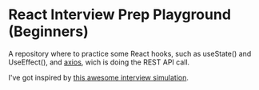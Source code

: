 # React Interview Prep Playground (Beginners)

A repository where to practice some React hooks, such as useState() and UseEffect(), and [axios](https://www.npmjs.com/package/axios), wich is doing the REST API call.

I've got inspired by [this awesome interview simulation](https://www.youtube.com/watch?v=gnkrDse9QKc&t=161s).
